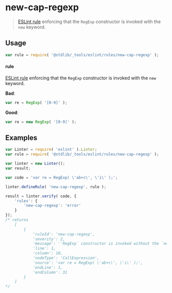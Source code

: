 <!--

@license Apache-2.0

Copyright (c) 2018 The Stdlib Authors.

Licensed under the Apache License, Version 2.0 (the "License");
you may not use this file except in compliance with the License.
You may obtain a copy of the License at

   http://www.apache.org/licenses/LICENSE-2.0

Unless required by applicable law or agreed to in writing, software
distributed under the License is distributed on an "AS IS" BASIS,
WITHOUT WARRANTIES OR CONDITIONS OF ANY KIND, either express or implied.
See the License for the specific language governing permissions and
limitations under the License.

-->

# new-cap-regexp

> [ESLint rule][eslint-rules] enforcing that the `RegExp` constructor is invoked with the `new` keyword.

<section class="intro">

</section>

<!-- /.intro -->

<section class="usage">

## Usage

```javascript
var rule = require( '@stdlib/_tools/eslint/rules/new-cap-regexp' );
```

#### rule

[ESLint rule][eslint-rules] enforcing that the `RegExp` constructor is invoked with the `new` keyword.

**Bad**:

<!-- eslint-disable stdlib/new-cap-regexp -->

```javascript
var re = RegExp( '[0-9]' );
```

**Good**:

``` javascript 
var re = new RegExp( '[0-9]' );
```

</section>

<!-- /.usage -->

<section class="examples">

## Examples

<!-- eslint no-undef: "error" -->

```javascript
var Linter = require( 'eslint' ).Linter;
var rule = require( '@stdlib/_tools/eslint/rules/new-cap-regexp' );

var linter = new Linter();
var result;

var code = 'var re = RegExp( \'ab+c\', \'i\' );';

linter.defineRule( 'new-cap-regexp', rule );

result = linter.verify( code, {
    'rules': {
        'new-cap-regexp': 'error'
    }
});
/* returns
    [
        {
            'ruleId': 'new-cap-regexp',
            'severity': 2,
            'message': '`RegExp` constructor is invoked without the `new` keyword',
            'line': 1,
            'column': 10,
            'nodeType': 'CallExpression',
            'source': 'var re = RegExp( \'ab+c\', \'i\' );',
            'endLine': 1,
            'endColumn': 31
        }
    ]
*/
```

</section>

<!-- /.examples -->

<section class="links">

[eslint-rules]: https://eslint.org/docs/developer-guide/working-with-rules

</section>

<!-- /.links -->
